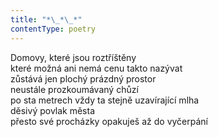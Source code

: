 ```yaml
---
title: "*\_*\_*"
contentType: poetry
---
```


<section>

Domovy, které jsou roztříštěny  
které možná ani nemá cenu takto nazývat  
zůstává jen plochý prázdný prostor  
neustále prozkoumávaný chůzí  
po sta metrech vždy ta stejně uzavírající mlha  
děsivý povlak města  
přesto své procházky opakuješ až do vyčerpání

</section>
